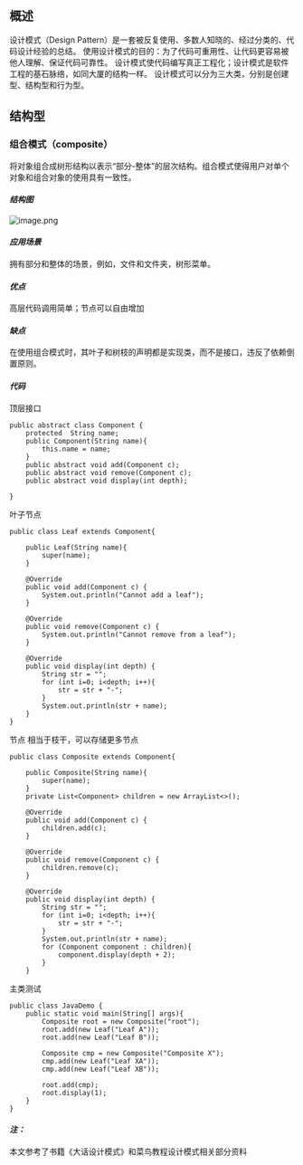 

## 概述
设计模式（Design Pattern）是一套被反复使用、多数人知晓的、经过分类的、代码设计经验的总结。
使用设计模式的目的：为了代码可重用性、让代码更容易被他人理解、保证代码可靠性。 设计模式使代码编写真正工程化；设计模式是软件工程的基石脉络，如同大厦的结构一样。
设计模式可以分为三大类，分别是创建型、结构型和行为型。
## 结构型
### 组合模式（composite）
将对象组合成树形结构以表示“部分-整体”的层次结构。组合模式使得用户对单个对象和组合对象的使用具有一致性。

#### ***结构图***
![image.png](https://upload-images.jianshu.io/upload_images/14607771-59267d3ae2d8e2f4.png?imageMogr2/auto-orient/strip%7CimageView2/2/w/1240)

#### ***应用场景***
拥有部分和整体的场景，例如，文件和文件夹，树形菜单。

#### ***优点***
高层代码调用简单；节点可以自由增加

#### ***缺点***
在使用组合模式时，其叶子和树枝的声明都是实现类，而不是接口，违反了依赖倒置原则。

#### ***代码***
顶层接口
```
public abstract class Component {
    protected  String name;
    public Component(String name){
        this.name = name;
    }
    public abstract void add(Component c);
    public abstract void remove(Component c);
    public abstract void display(int depth);

}
```
叶子节点
```
public class Leaf extends Component{

    public Leaf(String name){
        super(name);
    }

    @Override
    public void add(Component c) {
        System.out.println("Cannot add a leaf");
    }

    @Override
    public void remove(Component c) {
        System.out.println("Cannot remove from a leaf");
    }

    @Override
    public void display(int depth) {
        String str = "";
        for (int i=0; i<depth; i++){
            str = str + "-";
        }
        System.out.println(str + name);
    }
}
```
节点 相当于枝干，可以存储更多节点
```
public class Composite extends Component{

    public Composite(String name){
        super(name);
    }
    private List<Component> children = new ArrayList<>();

    @Override
    public void add(Component c) {
        children.add(c);
    }

    @Override
    public void remove(Component c) {
        children.remove(c);
    }

    @Override
    public void display(int depth) {
        String str = "";
        for (int i=0; i<depth; i++){
            str = str + "-";
        }
        System.out.println(str + name);
        for (Component component : children){
            component.display(depth + 2);
        }
    }

```
主类测试
```
public class JavaDemo {
    public static void main(String[] args){
        Composite root = new Composite("root");
        root.add(new Leaf("Leaf A"));
        root.add(new Leaf("Leaf B"));

        Composite cmp = new Composite("Composite X");
        cmp.add(new Leaf("Leaf XA"));
        cmp.add(new Leaf("Leaf XB"));

        root.add(cmp);
        root.display(1);
    }
}
```
#### ***注：***
本文参考了书籍《大话设计模式》和菜鸟教程设计模式相关部分资料